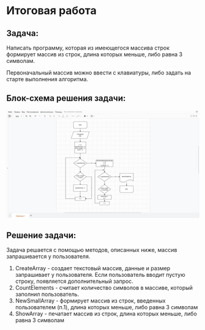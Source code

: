 # Итоговая работа
## Задача:
Написать программу, которая из имеющегося массива строк формирует массив из строк, длина которых меньше, либо равна 3 символам. 

Первоначальный массив можно ввести с клавиатуры, либо задать на старте выполнения алгоритма. 
## Блок-схема решения задачи:
 ![блок-схема](2022-11-27.jpg)
## Решение задачи: 
Задача решается с помощью методов, описанных ниже, массив запрашивается у пользователя.
1.	CreateArray  -  создает текстовый массив, данные и размер запрашивает у пользователя. Если пользователь вводит пустую строку, появляется дополнительный запрос.
2.	CountElements - считает количество символов в массиве, который заполнил пользователь.
3.	NewSmallArray  - формирует массив из строк, введенных пользователем (п.1), длина которых меньше, либо равна 3 символам 
4.	ShowArray  - печатает массив из строк, длина которых меньше, либо равна 3 символам

